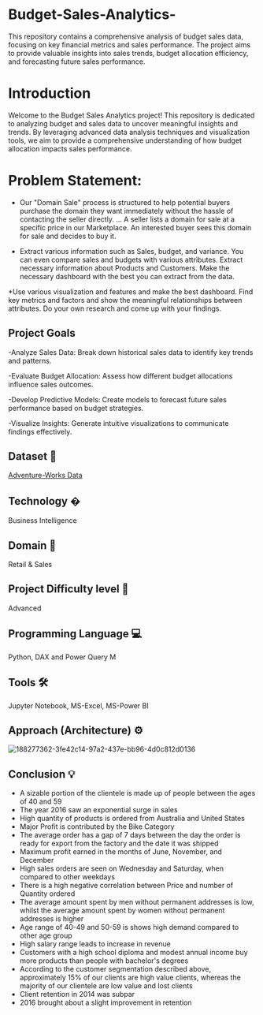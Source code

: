 # Budget-Sales-Analytics-
This repository contains a comprehensive analysis of budget sales data, focusing on key financial metrics and sales performance. The project aims to provide valuable insights into sales trends, budget allocation efficiency, and forecasting future sales performance.

# Introduction
Welcome to the Budget Sales Analytics project! This repository is dedicated to analyzing budget and sales data to uncover meaningful insights and trends. By leveraging advanced data analysis techniques and visualization tools, we aim to provide a comprehensive understanding of how budget allocation impacts sales performance.

# Problem Statement:

* Our "Domain Sale" process is structured to help potential buyers purchase the domain they
want immediately without the hassle of contacting the seller directly. ... A seller lists a domain
for sale at a specific price in our Marketplace. An interested buyer sees this domain for sale and
decides to buy it.

* Extract various information such as Sales, budget, and variance. You can even compare sales
and budgets with various attributes. Extract necessary information about Products and
Customers. Make the necessary dashboard with the best you can extract from the data.

*Use various visualization and features and make the best dashboard. Find key metrics and
factors and show the meaningful relationships between attributes. Do your own research and
come up with your findings.



## Project Goals
-Analyze Sales Data: Break down historical sales data to identify key trends and patterns.

-Evaluate Budget Allocation: Assess how different budget allocations influence sales outcomes.

-Develop Predictive Models: Create models to forecast future sales performance based on budget strategies.

-Visualize Insights: Generate intuitive visualizations to communicate findings effectively.

## Dataset 📀
[Adventure-Works Data](https://drive.google.com/file/d/1-frhqjoqohwOIO1zPxtuffqSmVF5LFYp/view)

## Technology �
Business Intelligence
## Domain 🛒
Retail & Sales
## Project Difficulty level 🥇
Advanced
## Programming Language 💻
Python, DAX and Power Query M
## Tools 🛠
Jupyter Notebook, MS-Excel, MS-Power BI

## Approach (Architecture) ⚙



![188277362-3fe42c14-97a2-437e-bb96-4d0c812d0136](https://github.com/user-attachments/assets/f71893de-be85-4684-9af4-04a63b5444b3)






## Conclusion 💡
- A sizable portion of the clientele is made up of people between the ages of 40 and 59
- The year 2016 saw an exponential surge in sales
- High quantity of products is ordered from Australia and United States
- Major Profit is contributed by the Bike Category
- The average order has a gap of 7 days between the day the order is ready for export from the factory and the date it was shipped
- Maximum profit earned in the months of June, November, and December
- High sales orders are seen on Wednesday and Saturday, when compared to other weekdays
- There is a high negative correlation between Price and number of Quantity ordered
- The average amount spent by men without permanent addresses is low, whilst the average amount spent by women without permanent addresses is higher
- Age range of 40-49 and 50-59 is shows high demand compared to other age group
- High salary range leads to increase in revenue
- Customers with a high school diploma and modest annual income buy more products than people with bachelor's degrees
- According to the customer segmentation described above, approximately 15% of our clients are high value clients, whereas the majority of our clientele are low value and lost clients
- Client retention in 2014 was subpar
- 2016 brought about a slight improvement in retention
